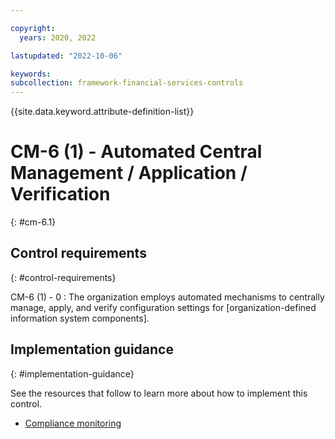 ```yaml
---

copyright:
  years: 2020, 2022

lastupdated: "2022-10-06"

keywords: 
subcollection: framework-financial-services-controls
---
```


{{site.data.keyword.attribute-definition-list}}

               
# CM-6 (1) - Automated Central Management / Application / Verification
{: #cm-6.1}

## Control requirements
{: #control-requirements}

CM-6 (1) - 0
    : The organization employs automated mechanisms to centrally manage, apply, and verify configuration settings for [organization-defined information system components].

## Implementation guidance
{: #implementation-guidance}

See the resources that follow to learn more about how to implement this control.

- [Compliance monitoring](/docs/framework-financial-services?topic=framework-financial-services-shared-monitoring-compliance)





